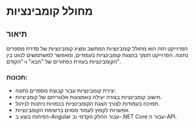# מחולל קומבינציות

## תיאור
הפרוייקט הזה הוא מחולל קומבינציות המחשב ומציג קומבינציות של סדרת מספרים נתונה. הפרוייקט תומך בהצגת קומבינציות בעמודים, ומאפשר למשתמשים לנווט בין הקומבינציות בעזרת כפתורים של "הבא" ו-"הקודם".

### תכונות:
- יצירת קומבינציות עבור קבוצת מספרים נתונה.
- חישוב קומבינציות בצורה יעילה באמצעות אלגוריתם של קומביציות.
- תמיכה בעמודות לצורך הצגת הקומבינציות בכמויות ניתנות לניהול.
- אפשרות לקפוץ לעמוד מסוים ברשימת הקומבינציות.
- הפיתוח בוצע ב-Angular עבור החלק הקדמי וב-.NET Core עבור ה-API.
